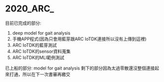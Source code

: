 # 2020_ARC_
目前已完成的部分:
1. deep model for gait analysis
2. 手機APP程式(因為只會用藍芽跟ARC IoTDK連接所以沒有上傳到這裡)
3. ARC IoTDK的藍芽測試
4. ARC IoTDK的sensor資料蒐集
5. ARC IoTDK的MLI範例測試

已上船的部分:
model for gait analysis
剩下的部分因為太過零散還沒整個連接起來打通，所以在下一次書審再繳交
